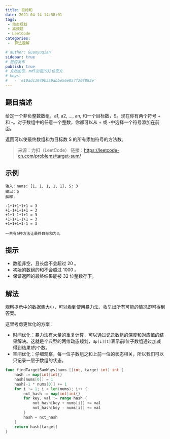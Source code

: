 ```yaml
---
title: 目标和
date: 2021-04-14 14:58:01
tags:
 - 动态规划
 - 高频题
 - LeetCode
categories:
 -  算法题解

# author: Guanyuqian
sidebar: true
# 是否发布
publish: true
# 文档加密，md5加密的32位密文
# keys:
# 	- 'e10adc3949ba59abbe56e057f20f883e'
---
```


## 题目描述

给定一个非负整数数组，a1, a2, ..., an, 和一个目标数，S。现在你有两个符号 + 和 -。对于数组中的任意一个整数，你都可以从 + 或 -中选择一个符号添加在前面。

返回可以使最终数组和为目标数 S 的所有添加符号的方法数。

 <!-- more -->
> 来源：力扣（LeetCode）
> 链接：https://leetcode-cn.com/problems/target-sum/


## 示例

```
输入：nums: [1, 1, 1, 1, 1], S: 3
输出：5
解释：

-1+1+1+1+1 = 3
+1-1+1+1+1 = 3
+1+1-1+1+1 = 3
+1+1+1-1+1 = 3
+1+1+1+1-1 = 3

一共有5种方法让最终目标和为3。
```

## 提示

- 数组非空，且长度不会超过 20 。
- 初始的数组的和不会超过 1000 。
- 保证返回的最终结果能被 32 位整数存下。

## 解法

观察提示中的数据集大小，可以看到使用暴力法，枚举出所有可能的情况即可得到答案。

这里考虑更优化的方案：

- 时间优化：暴力法有大量的重复计算，可以通过记录数组的深度和对应值的结果解决。这就是个典型的两维动态规划，`dp[i][t]`表示前i位子数组通过加减得到结果t的个数。
- 空间优化：仔细观察，每一位子数组之和上前一位的状态相关，所以我们可以只记录一层子数组的状态。

```go
func findTargetSumWays(nums []int, target int) int {
    hash := map[int]int{}
    hash[nums[0]] = 1
    hash[-1 * nums[0]] += 1
    for i := 1; i < len(nums); i++ {
        nxt_hash := map[int]int{}
        for key, val := range hash {
            nxt_hash[key + nums[i]] += val
            nxt_hash[key - nums[i]] += val
        }
        hash = nxt_hash
    }
    return hash[target]
}
```

